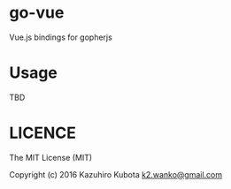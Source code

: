 # go-vue

Vue.js bindings for gopherjs

# Usage

TBD

# LICENCE

The MIT License (MIT)

Copyright (c) 2016 Kazuhiro Kubota <k2.wanko@gmail.com>